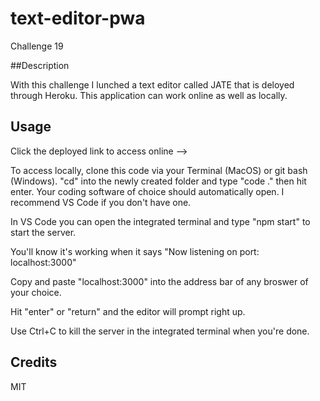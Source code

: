 # text-editor-pwa
Challenge 19

##Description

With this challenge I lunched a text editor called JATE that is deloyed through Heroku. This application can work online as well as locally. 

## Usage

Click the deployed link to access online --> 

To access locally, clone this code via your Terminal (MacOS) or git bash (Windows). "cd" into the newly created folder and type "code ." then hit enter. Your coding software of choice should automatically open. I recommend VS Code if you don't have one. 

In VS Code you can open the integrated terminal and type "npm start" to start the server. 

You'll know it's working when it says "Now listening on port: localhost:3000"

Copy and paste "localhost:3000" into the address bar of any broswer of your choice.

Hit "enter" or "return" and the editor will prompt right up.

Use Ctrl+C to kill the server in the integrated terminal when you're done.

## Credits

MIT